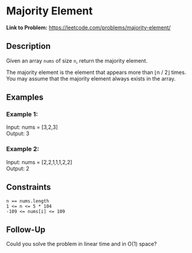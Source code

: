 # Majority Element

**Link to Problem:** https://leetcode.com/problems/majority-element/

## Description

Given an array ```nums``` of size ```n```, return the majority element.

The majority element is the element that appears more than ⌊n / 2⌋ times. You may assume that the majority element always exists in the array.

## Examples

### Example 1:

Input: nums = [3,2,3]  
Output: 3

### Example 2:

Input: nums = [2,2,1,1,1,2,2]  
Output: 2

## Constraints

```n == nums.length```  
```1 <= n <= 5 * 104```  
```-109 <= nums[i] <= 109```

## Follow-Up
Could you solve the problem in linear time and in O(1) space?
